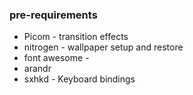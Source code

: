 ### pre-requirements

* Picom - transition effects
* nitrogen - wallpaper setup and restore
* font awesome - 
* arandr
* sxhkd - Keyboard bindings


